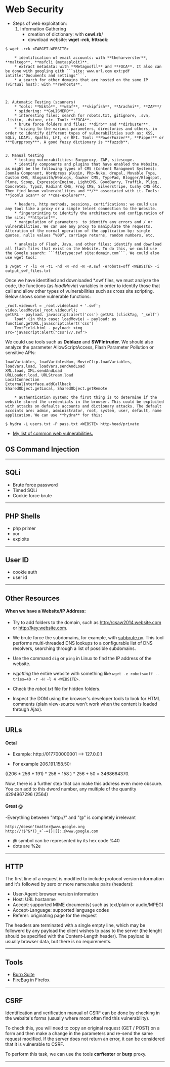 # Web Security

* Steps of web exploitation:
	1. Information Gathering
		* creation of dictionary: with **cewl.rb**/
		* download website: **wget -rck**, **httrack**:
```
$ wget -rck <TARGET-WEBSITE>
```
		* identification of email accounts: with **theharverster**, **maltego**, **msfcli (metasploit)**.
		* extract metadata: with **Metagoofil** and **FOCA**. It also can be done with googling qith ```site: www.url.com ext:pdf intitle:"Documents and settings"```.
		* a search for other domains that are hosted on the same IP  (virtual host): with **revhosts**.


	
	2. Automatic Testing (scanners)
		* Tools: **Nikto**, **w3af**, **skipfish**, **Arachni**, **ZAP**/
		* spidering: **GoLISMERO**.
		* interesting files: search for robots.txt, gitignore, .svn, .listin, .dstore, etc. Tool: **FOCA**.
		* brute force folders and files: **dirb** and **dirbuster**.
		* fuzzing to the various parameters, directories and others, in order to identify different types of vulnerabilities such as: XSS, SQLi, LDAPi, Xpathi, LFI, or RFI. Tool: **PowerFuzzer**, **Pipper** or ***Burpproxy***. A good fuzzy dictionary is **fuzzdb**.


	3. Manual testing
		* testing vulnerabilities: Burpproxy, ZAP, sitescope.
		* identify components and plugins that have enabled the Website, as might be the following types of CMS (Content Managment Systems): Joomla Component, Wordpress plugin, Php-Nuke, drupal, Movable Type, Custom CMS, Blogsmith/Weblogs, Gawker CMS, TypePad, Blogger/Blogspot, Plone, Scoop, ExpressionEngine, LightCMS, GoodBarry, Traffik, Pligg, Concrete5, Typo3, Radiant CMS, Frog CMS, Silverstripe, Cushy CMS etc. Then find known vulnerabilities and **/** associated with it. Tools: **joomla Scan** or **cms-explorer**.

		* headers, http methods, sessions, certifications: we could use any tool like a proxy or a simple telnet connection to the Website.
		* fingerprinting to identify the architecture and configuration of the site: **httprint**.
		* manipulation of parameters  to identify any errors and / or vulnerabilities. We can use any proxy to manipulate the requests. Alteration of the normal operation of the application by: single quotes, nulls values “%00”, carriage returns, random numbers, etc.

		* analysis of Flash, Java, and other files: identify and download all flash files that exist on the Website. To do this, we could use the Google search: ```filetype:swf site:domain.com```. We could also use wget tool:

```
$ /wget -r -l1 -H -t1 -nd -N -nd -N -A.swf -erobots=off <WEBSITE> -i output_swf_files.txt
```
Once we have identified and downloaded *.swf files, we must analyze the code, the functions (as *loadMovie*) variables in order to identify those that call and allow other types of vulnerabilities such as cross site scripting. Below shows some vulnerable functions:
```
_root.videourl = _root.videoload + '.swf';
video.loadMovie(_root.videourl);
getURL - payload. javascript:alert('css') getURL (clickTag, '_self')
	load* (in this case: loadMovie) - payload: as
function.getURL,javascript:alert('css')
	TextField.html - payload: <img src='javascript:alert("css")//.swf'>
```

We could use tools such as **Deblaze** and **SWFIntruder**. We should also
analyze the parameter AllowScriptAccess, Flash Parameter Pollution or sensitive APIs:
```
loadVariables, loadVariblesNum, MovieClip.loadVariables, loadVars.load, loadVars.sendAndLoad
XML.load, XML.sendAndLoad
URLLoader.load, URLStream.load
LocalConnection
ExternalInterface.addCallback
SharedObject.getLocal, SharedObject.getRemote
```

		* authentication system: the first thing is to determine if the website stored the credentials in the browser. This could be exploited with attacks on defaults accounts and dictionary attacks. The default accoints are: admin, administrator, root, system, user, default, name application. We can use **hydra** for this:
```
$ hydra -L users.txt -P pass.txt <WEBSTE> http-head/private
```


* [My list of common web vulnerabilities.](http://bt3gl.github.io/a-list-of-common-web-vulnerabilities.html)

## OS Command Injection

---

## SQLi

- Brute force password
- Timed SQLi
- Cookie force brute


--- 
## PHP Shells

- php primer
- xor
- exploits



-----
## User ID
- cookie auth
- user id

----

## Other Resources

#### When we have a Website/IP Address:

- Try to add folders to the domain, such as http://csaw2014.website.com or http://key.website.com.

- We brute force the subdomains, for example, with [subbrute.py]. This tool performs multi-threaded DNS lookups to a configurable list of DNS resolvers, searching through a list of possible subdomains.

- Use the command ```dig``` or ```ping``` in Linux to find the IP  address of the website.

- *wgetting* the entire website with something like ```wget -e robots=off --tries=40 -r -H -l 4 <WEBSITE>```.

- Check the *robot.txt* file for hidden folders.

- Inspect the DOM using the browser's developer tools to look for HTML comments (plain view-source won't work when the content is loaded through Ajax).


-----

## URLs

#### Octal

- Example: http://017700000001 --> 127.0.0.1

- For example 206.191.158.50:

((206 * 256 + 191) * 256 + 158 ) * 256 + 50 = 3468664370.

Now, there is a further step that can make this address even more obscure. You can add to this dword number, any multiple of the quantity 4294967296 (2564) 


#### Great @

-Everything between "http://" and "@" is completely irrelevant

```
http://doesn'tmatter@www.google.org
http://!$^&*()_+`-={}|[]:;@www.google.com
```

- @ symbol can be represented by its hex code %40 
- dots are %2e



----

## HTTP

The first line of a request is modified to include protocol version information and it's followed by zero or more name:value pairs (headers):
- User-Agent: browser version information
- Host: URL hostanme
- Accept: supported MIME documents( such as text/plain or audio/MPEG)
- Accept-Language: supported language codes
- Referer: originating page for the request

The headers are terminated with a single empty line, which may be followerd by any payload the client wishes to pass to the server (the lenght should be specified with the Content-Length header). The  payload is usually browser data, but there is no requirements.



-----
## Tools

- [Burp Suite]
- [FireBug] in Firefox

----

## CSRF

Identification and verification manual of CSRF can be done by checking in the website's forms (usually where most often find this vulnerability). 

To check this, you will need to copy an original request (GET / POST) on a form and then make a change in the parameters and re-send the same request modified. If the server does not return an error, it can be considered that it is vulnerable to
CSRF. 

To perform this task, we can use the tools **csrftester** or **burp** proxy.




-----------------
[FireBug]: http://getfirebug.com/
[Burp Suite]: http://portswigger.net/burp/
[pngcheck]: http://www.libpng.org/pub/png/apps/pngcheck.html
[karmadecay]: http://karmadecay.com/
[tineye]:  https://www.tineye.com/
[images.google.com]: https://images.google.com/?gws_rd=ssl
[base64 decoding]: http://www.motobit.com/util/base64-decoder-encoder.asp
[subbrute.py]: https://github.com/SparkleHearts/subbrute
[pnginfo]: http://www.stillhq.com/pngtools/
[namechk]: http://namechk.com

